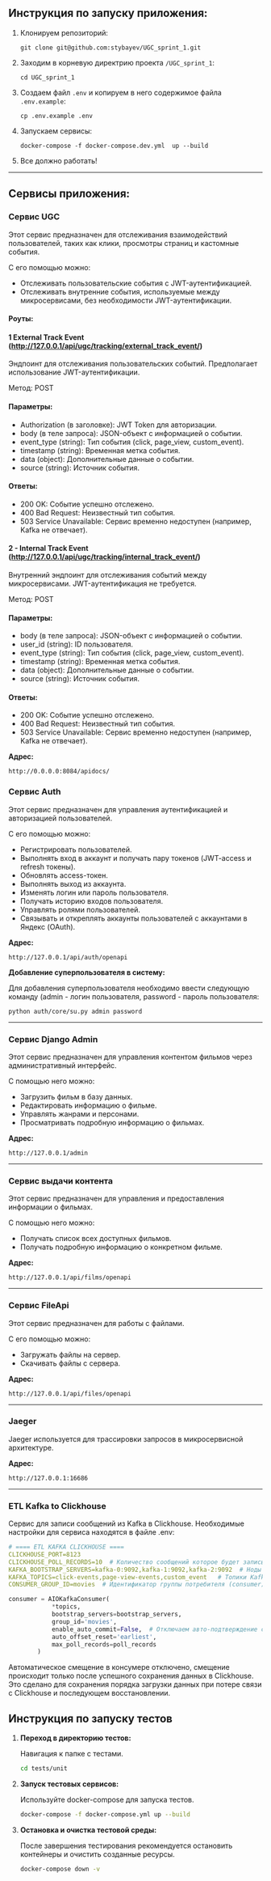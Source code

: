 ## Инструкция по запуску приложения:

1) Клонируем репозиторий:
   ```
   git clone git@github.com:stybayev/UGC_sprint_1.git
   ```
2) Заходим в корневую директрию проекта `/UGC_sprint_1`:
   ```
   cd UGC_sprint_1
   ```
3) Создаем файл `.env` и копируем в него содержимое файла `.env.example`:
   ```
   cp .env.example .env
   ```
4) Запускаем сервисы:
   ```
   docker-compose -f docker-compose.dev.yml  up --build 
   ```
5) Все должно работать!

***

## Сервисы приложения:

### Сервис UGC

Этот сервис предназначен для отслеживания взаимодействий пользователей, таких как клики, просмотры страниц и кастомные
события.

С его помощью можно:

- Отслеживать пользовательские события с JWT-аутентификацией.
- Отслеживать внутренние события, используемые между микросервисами, без необходимости JWT-аутентификации.

#### Роуты:

#### 1 External Track Event (http://127.0.0.1/api/ugc/tracking/external_track_event/)

Эндпоинт для отслеживания пользовательских событий. Предполагает использование JWT-аутентификации.

Метод: POST

#### Параметры:

- Authorization (в заголовке): JWT Token для авторизации.
- body (в теле запроса): JSON-объект с информацией о событии.
- event_type (string): Тип события (click, page_view, custom_event).
- timestamp (string): Временная метка события.
- data (object): Дополнительные данные о событии.
- source (string): Источник события.

#### Ответы:

- 200 OK: Событие успешно отслежено.
- 400 Bad Request: Неизвестный тип события.
- 503 Service Unavailable: Сервис временно недоступен (например, Kafka не отвечает).

#### 2 - Internal Track Event (http://127.0.0.1/api/ugc/tracking/internal_track_event/)

Внутренний эндпоинт для отслеживания событий между микросервисами. JWT-аутентификация не требуется.

Метод: POST

#### Параметры:

- body (в теле запроса): JSON-объект с информацией о событии.
- user_id (string): ID пользователя.
- event_type (string): Тип события (click, page_view, custom_event).
- timestamp (string): Временная метка события.
- data (object): Дополнительные данные о событии.
- source (string): Источник события.

#### Ответы:

- 200 OK: Событие успешно отслежено.
- 400 Bad Request: Неизвестный тип события.
- 503 Service Unavailable: Сервис временно недоступен (например, Kafka не отвечает).

**Адрес:**

```
http://0.0.0.0:8084/apidocs/
```

### Сервис Auth

Этот сервис предназначен для управления аутентификацией и авторизацией пользователей.

С его помощью можно:

- Регистрировать пользователей.
- Выполнять вход в аккаунт и получать пару токенов (JWT-access и refresh токены).
- Обновлять access-токен.
- Выполнять выход из аккаунта.
- Изменять логин или пароль пользователя.
- Получать историю входов пользователя.
- Управлять ролями пользователей.
- Связывать и откреплять аккаунты пользователей с аккаунтами в Яндекс (OAuth).

**Адрес:**

```
http://127.0.0.1/api/auth/openapi
```

**Добавление суперпользователя в систему:**

Для добавления суперпользователя необходимо ввести следующую команду (admin - логин пользователя, password - пароль
пользователя:

```
python auth/core/su.py admin password
```

***

### Сервис Django Admin

Этот сервис предназначен для управления контентом фильмов через административный интерфейс.

С помощью него можно:

- Загрузить фильм в базу данных.
- Редактировать информацию о фильме.
- Управлять жанрами и персонами.
- Просматривать подробную информацию о фильмах.

**Адрес:**

```
http://127.0.0.1/admin
```

***

### Cервис выдачи контента

Этот сервис предназначен для управления и предоставления информации о фильмах.

С помощью него можно:

- Получать список всех доступных фильмов.
- Получать подробную информацию о конкретном фильме.

**Адрес:**

```
http://127.0.0.1/api/films/openapi
```

***

### Cервис FileApi

Этот сервис предназначен для работы с файлами.

С его помощью можно:

- Загружать файлы на сервер.
- Скачивать файлы с сервера.

**Адрес:**

```
http://127.0.0.1/api/files/openapi
```

***

### Jaeger

Jaeger используется для трассировки запросов в микросервисной архитектуре.

**Адрес:**

```
http://127.0.0.1:16686
```

***

### ETL Kafka to Clickhouse

Сервис для записи сообщений из Kafka в Clickhouse. Необходимые настройки для сервиса находятся в файле .env:
```yml
# ==== ETL KAFKA CLICKHOUSE ====
CLICKHOUSE_PORT=8123
CLICKHOUSE_POLL_RECORDS=10  # Количество сообщений которое будет записываться в Clickhouse
KAFKA_BOOTSTRAP_SERVERS=kafka-0:9092,kafka-1:9092,kafka-2:9092  # Ноды Kafka
KAFKA_TOPICS=click-events,page-view-events,custom_event   # Топики Kafka
CONSUMER_GROUP_ID=movies  # Идентификатор группы потребителя (consumer)
```
```python
consumer = AIOKafkaConsumer(
            *topics,
            bootstrap_servers=bootstrap_servers,
            group_id='movies',
            enable_auto_commit=False,  # Отключаем авто-подтверждение смещений
            auto_offset_reset='earliest',
            max_poll_records=poll_records
        )
```
Автоматическое смещение в консумере отключено, смещение происходит только после успешного сохранения данных в Clickhouse.
Это сделано для сохранения порядка загрузки данных при потере связи с Clickhouse и последующем восстановлении. 

## Инструкция по запуску тестов

1. **Переход в директорию тестов:**

   Навигация к папке с тестами.
   ```bash
   cd tests/unit

2. **Запуск тестовых сервисов:**

   Используйте docker-compose для запуска тестов.
   ```bash
   docker-compose -f docker-compose.yml up --build

3. **Остановка и очистка тестовой среды:**

   После завершения тестирования рекомендуется остановить контейнеры и очистить созданные ресурсы.

   ```bash
   docker-compose down -v
